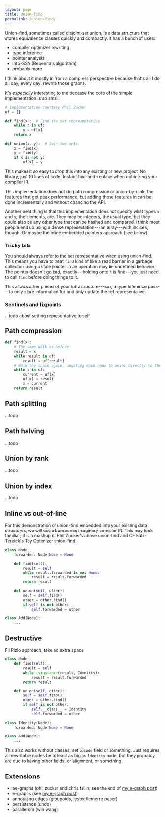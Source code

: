 ```yaml
---
layout: page
title: Union-find
permalink: /union-find/
---
```


Union-find, sometimes called disjoint-set union, is a data structure that
stores equivalence classes quickly and compactly. It has a bunch of uses:

* compiler optimizer rewriting
* type inference
* pointer analysis
* into-SSA (Bebenita's algorithm)
* probably more

I think about it mostly in from a compilers perspective because that's all I do
all day, every day: rewrite those graphs.

It's *especially* interesting to me because the core of the simple
implementation is so small:

```python
# Implementation courtesy Phil Zucker
uf = {}

def find(x):  # Find the set representative
    while x in uf:
        x = uf[x]
    return x

def union(x, y):  # Join two sets
    x = find(x)
    y = find(y)
    if x is not y:
        uf[x] = y
```

This makes it so easy to drop this into any existing or new project. No
library, just 10 lines of code. Instant find-and-replace when optimizing your
compiler IR.

This implementation does not do path compression or union-by-rank, the features
that get peak performance, but adding those features in can be done
incrementally and without changing the API.

Another neat thing is that this implementation does not specify what types `x`
and `y`, the elements, are. They may be integers, the usual type, but they
could also be any other type that can be hashed and compared. I think most
people end up using a dense representation---an array---with indices, though.
Or maybe the inline embedded pointers approach (see below).

### Tricky bits

You should always refer to the set representative when using union-find. This
means you have to treat `find` kind of like a read barrier in a garbage
collector: using a stale pointer in an operation may be undefined behavior.
The pointer doesn't go bad, exactly---holding onto it is fine---you just need
to call `find` before doing things to it.

This allows other pieces of your infrastructure---say, a type inference
pass---to only store information for and only update the set representative.

<!-- http://users.eecs.northwestern.edu/~mpatwary/SEA2010.pdf -->

<!--

https://www.cs.princeton.edu/courses/archive/spring13/cos423/lectures/UnionFind.pdf

Theorem. [Tarjan-van Leeuwen 1984] Link-by- { size, rank } combined with
{ path compression, path splitting, path halving } performs any intermixed
sequence of m ≥ n find and n – 1 union operations in O(m α(m, n)) time.

-->

### Sentinels and fixpoints

...todo about setting representative to self

## Path compression

```python
def find(x):
    # The same walk as before
    result = x
    while result in uf:
        result = uf[result]
    # Walk the chain again, updating each node to point directly to the end
    while x in uf:
        current = uf[x]
        uf[x] = result
        x = current
    return result
```

## Path splitting

...todo

## Path halving

...todo

## Union by rank

...todo

## Union by index

...todo

## Inline vs out-of-line

For this demonstration of union-find embedded into your existing data
structures, we will use a barebones imaginary compiler IR. This may look
familiar; it is a mashup of Phil Zucker's above union-find and CF
Bolz-Tereick's Toy Optimizer union-find.

```python
class Node:
    forwarded: Node|None = None

    def find(self):
        result = self
        while result.forwarded is not None:
            result = result.forwarded
        return result

    def union(self, other):
        self = self.find()
        other = other.find()
        if self is not other:
            self.forwarded = other

class Add(Node):
    ...
```

## Destructive

Fil Pizlo approach; take no extra space

```python
class Node:
    def find(self):
        result = self
        while isinstance(result, Identity):
            result = result.forwarded
        return result

    def union(self, other):
        self = self.find()
        other = other.find()
        if self is not other:
            self.__class__ = Identity
            self.forwarded = other

class Identity(Node):
    forwarded: Node|None = None

class Add(Node):
    ...
```

This also works without classes; set `opcode` field or something. Just requires
all rewritable nodes be at least as big as `Identity` node, but they probably
are due to having other fields, or alignment, or something.

## Extensions

* ae-graphs (phil zucker and chris fallin; see the end of [my e-graph
  post](/blog/whats-in-an-egraph/))
* e-graphs (see [my e-graph post](/blog/whats-in-an-egraph/))
* annotating edges (groupoids, lesbre/lemerre paper)
* persistence (undo)
* parallelism (win wang)
